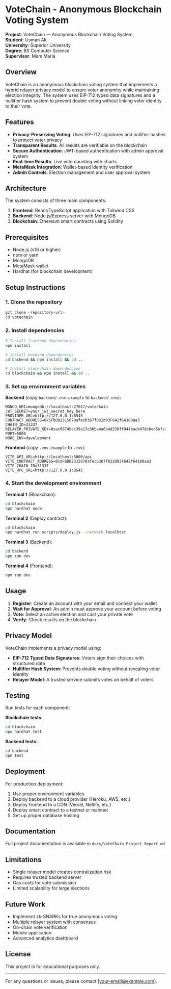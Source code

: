 # VoteChain - Anonymous Blockchain Voting System

**Project**: VoteChain — Anonymous Blockchain Voting System  
**Student**: Usman Ali  
**University**: Superior University  
**Degree**: BS Computer Science  
**Supervisor**: Mam Maria  

## Overview

VoteChain is an anonymous blockchain voting system that implements a hybrid relayer privacy model to ensure voter anonymity while maintaining election integrity. The system uses EIP-712 typed data signatures and a nullifier hash system to prevent double voting without linking voter identity to their vote.

## Features

- **Privacy-Preserving Voting**: Uses EIP-712 signatures and nullifier hashes to protect voter privacy
- **Transparent Results**: All results are verifiable on the blockchain
- **Secure Authentication**: JWT-based authentication with admin approval system
- **Real-time Results**: Live vote counting with charts
- **MetaMask Integration**: Wallet-based identity verification
- **Admin Controls**: Election management and user approval system

## Architecture

The system consists of three main components:

1. **Frontend**: React/TypeScript application with Tailwind CSS
2. **Backend**: Node.js/Express server with MongoDB
3. **Blockchain**: Ethereum smart contracts using Solidity

## Prerequisites

- Node.js (v16 or higher)
- npm or yarn
- MongoDB
- MetaMask wallet
- Hardhat (for blockchain development)

## Setup Instructions

### 1. Clone the repository
```bash
git clone <repository-url>
cd votechain
```

### 2. Install dependencies
```bash
# Install frontend dependencies
npm install

# Install backend dependencies
cd backend && npm install && cd ..

# Install blockchain dependencies
cd blockchain && npm install && cd ..
```

### 3. Set up environment variables

**Backend** (copy `backend/.env.example` to `backend/.env`):
```env
MONGO_URI=mongodb://localhost:27017/votechain
JWT_SECRET=your_jwt_secret_key_here
PROVIDER_URL=http://127.0.0.1:8545
CONTRACT_ADDRESS=0x5FbDB2315678afecb367f032d93F642f64180aa3
CHAIN_ID=31337
RELAYER_PRIVATE_KEY=0xac0974bec39a17e36ba4a6b4d238ff944bacb478cbed5efcae784d7bf4f2ff80
PORT=5000
NODE_ENV=development
```

**Frontend** (copy `.env.example` to `.env`):
```env
VITE_API_URL=http://localhost:5000/api
VITE_CONTRACT_ADDRESS=0x5FbDB2315678afecb367f032d93F642f64180aa3
VITE_CHAIN_ID=31337
VITE_RPC_URL=http://127.0.0.1:8545
```

### 4. Start the development environment

**Terminal 1** (Blockchain):
```bash
cd blockchain
npx hardhat node
```

**Terminal 2** (Deploy contract):
```bash
cd blockchain
npx hardhat run scripts/deploy.js --network localhost
```

**Terminal 3** (Backend):
```bash
cd backend
npm run dev
```

**Terminal 4** (Frontend):
```bash
npm run dev
```

## Usage

1. **Register**: Create an account with your email and connect your wallet
2. **Wait for Approval**: An admin must approve your account before voting
3. **Vote**: Select an active election and cast your private vote
4. **Verify**: Check results on the blockchain

## Privacy Model

VoteChain implements a privacy model using:
- **EIP-712 Typed Data Signatures**: Voters sign their choices with structured data
- **Nullifier Hash System**: Prevents double voting without revealing voter identity
- **Relayer Model**: A trusted service submits votes on behalf of voters

## Testing

Run tests for each component:

**Blockchain tests:**
```bash
cd blockchain
npx hardhat test
```

**Backend tests:**
```bash
cd backend
npm test
```

## Deployment

For production deployment:
1. Use proper environment variables
2. Deploy backend to a cloud provider (Heroku, AWS, etc.)
3. Deploy frontend to a CDN (Vercel, Netlify, etc.)
4. Deploy smart contract to a testnet or mainnet
5. Set up proper database hosting

## Documentation

Full project documentation is available in `docs/VoteChain_Project_Report.md`

## Limitations

- Single relayer model creates centralization risk
- Requires trusted backend server
- Gas costs for vote submission
- Limited scalability for large elections

## Future Work

- Implement zk-SNARKs for true anonymous voting
- Multiple relayer system with consensus
- On-chain vote verification
- Mobile application
- Advanced analytics dashboard

## License

This project is for educational purposes only.

---

For any questions or issues, please contact [your-email@example.com].